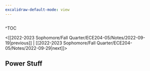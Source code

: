 ```yaml
---
excalidraw-default-mode: view
---
```



```toc

```
^TOC

<[[2022-2023 Sophomore/Fall Quarter/ECE204-05/Notes/2022-09-19|previous]] | [[2022-2023 Sophomore/Fall Quarter/ECE204-05/Notes/2022-09-29|next]]>

## Power Stuff

